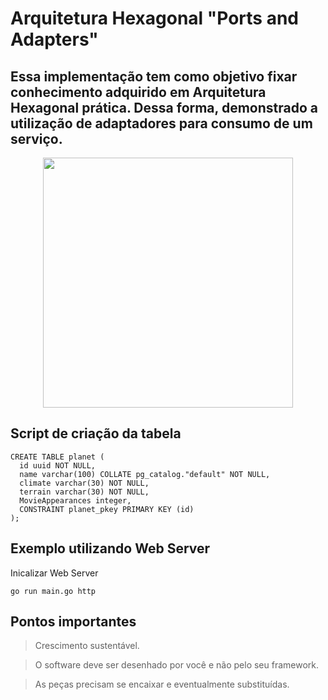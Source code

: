 # Arquitetura Hexagonal "Ports and Adapters"
Essa implementação tem como objetivo fixar conhecimento adquirido em Arquitetura Hexagonal prática.
Dessa forma, demonstrado a utilização de adaptadores para consumo de um serviço.
---

<div align="center">
  <img src=".github/assets/golang-ports-and-adapters.png" width="400px" />
</div>

## Script de criação da tabela
```
CREATE TABLE planet (
  id uuid NOT NULL,
  name varchar(100) COLLATE pg_catalog."default" NOT NULL,
  climate varchar(30) NOT NULL,
  terrain varchar(30) NOT NULL,
  MovieAppearances integer,
  CONSTRAINT planet_pkey PRIMARY KEY (id)
);
```

## Exemplo utilizando Web Server

Inicalizar Web Server
```
go run main.go http
```

## Pontos importantes

> Crescimento sustentável.

> O software deve ser desenhado por você e não pelo seu framework.

> As peças precisam se encaixar e eventualmente substituídas.
